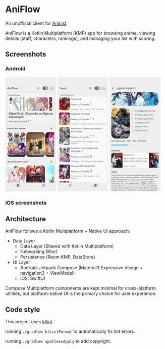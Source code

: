 # AniFlow

An unofficial client for [AniList](https://anilist.co/home).

AniFlow is a Kotlin Multiplatform (KMP) app for browsing anime, viewing details (staff, characters, rankings), and managing your list with scoring.


## Screenshots

### Android

<p float="left">
  <img src="androidApp/screenshot/Home.png" width="32%" />
  <img src="androidApp/screenshot/Track.png" width="32%" />
  <img src="androidApp/screenshot/Detail.png" width="32%" />
</p>

### iOS screenshots


## Architecture
AniFlow follows a Kotlin Multiplatform + Native UI approach:
 - Data Layer
   - Data Layer (Shared with Kotlin Multiplatform)
   - Networking (Ktor)
   - Persistence (Room KMP, DataStore)
 - UI Layer
   - Android: Jetpack Compose (Material3 Expressive design + navigation3 + ViewModel)
   - iOS: SwiftUI

Compose Multiplatform components are kept minimal for cross-platform utilities, but platform-native UI is the primary choice for user experience.

## Code style

This project uses [ktlint](https://github.com/pinterest/ktlint).`

running `./gradlew ktLintFormat` to automatically fix lint errors.

running `./gradlew spotlessApply` to add copyright.